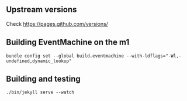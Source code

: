 ## Upstream versions

Check https://pages.github.com/versions/

## Building EventMachine on the m1

```
bundle config set --global build.eventmachine --with-ldflags="-Wl,-undefined,dynamic_lookup"
```

## Building and testing

```
./bin/jekyll serve --watch 
```
